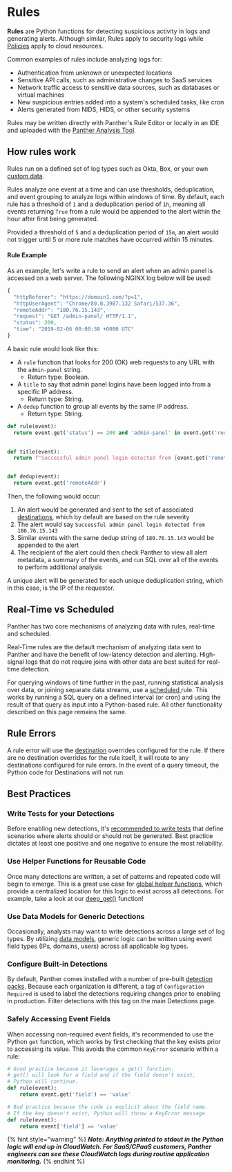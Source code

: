 # Rules

**Rules** are Python functions for detecting suspicious activity in logs and generating alerts. Although similar, Rules apply to security logs while [Policies](policies.md) apply to cloud resources.



Common examples of rules include analyzing logs for:

* Authentication from unknown or unexpected locations
* Sensitive API calls, such as administrative changes to SaaS services
* Network traffic access to sensitive data sources, such as databases or virtual machines
* New suspicious entries added into a system's scheduled tasks, like cron
* Alerts generated from NIDS, HIDS, or other security systems

Rules may be written directly with Panther's Rule Editor or locally in an IDE and uploaded with the [Panther Analysis Tool](panther-analysis-tool.md).

## How rules work

Rules run on a defined set of log types such as Okta, Box, or your own [custom data](../data-onboarding/custom-log-types/).

Rules analyze one event at a time and can use thresholds, deduplication, and event grouping to analyze logs within windows of time. By default, each rule has a threshold of `1` and a deduplication period of `1h`, meaning all events returning `True` from a rule would be appended to the alert within the hour after first being generated.

Provided a threshold of `5` and a deduplication period of `15m`, an alert would not trigger until 5 or more rule matches have occurred within 15 minutes.



#### Rule Example

As an example, let's write a rule to send an alert when an admin panel is accessed on a web server. The following NGINX log below will be used:

```javascript
{
  "httpReferer": "https://domain1.com/?p=1",
  "httpUserAgent": "Chrome/80.0.3987.132 Safari/537.36",
  "remoteAddr": "180.76.15.143",
  "request": "GET /admin-panel/ HTTP/1.1",
  "status": 200,
  "time": "2019-02-06 00:00:38 +0000 UTC"
}
```

A basic rule would look like this:

* A `rule` function that looks for 200 (OK) web requests to any URL with the `admin-panel` string.
  * Return type: Boolean.
* A `title` to say that admin panel logins have been logged into from a specific IP address.
  * Return type: String.
* A `dedup` function to group all events by the same IP address.
  * Return type: String.

```python
def rule(event):
  return event.get('status') == 200 and 'admin-panel' in event.get('request')

    
def title(event):
  return f"Successful admin panel login detected from {event.get('remoteAddr')}"


def dedup(event):
  return event.get('remoteAddr')
```

Then, the following would occur:

1. An alert would be generated and sent to the set of associated [destinations](../destinations/), which by default are based on the rule severity
2. The alert would say `Successful admin panel login detected from 180.76.15.143`&#x20;
3. Similar events with the same dedup string of `180.76.15.143` would be appended to the alert
4. The recipient of the alert could then check Panther to view all alert metadata, a summary of the events, and run SQL over all of the events to perform additional analysis&#x20;

A unique alert will be generated for each unique deduplication string, which in this case, is the IP of the requestor.&#x20;

## Real-Time vs Scheduled

Panther has two core mechanisms of analyzing data with rules, real-time and scheduled.

Real-Time rules are the default mechanism of analyzing data sent to Panther and have the benefit of low-latency detection and alerting. High-signal logs that do not require joins with other data are best suited for real-time detection.

For querying windows of time further in the past, running statistical analysis over data, or joining separate data streams, use a [scheduled ](../data-analytics/scheduled-queries.md)rule. This works by running a SQL query on a defined interval (or cron) and using the result of that query as input into a Python-based rule. All other functionality described on this page remains the same.

## Rule Errors

A rule error will use the [destination](https://docs.runpanther.io/destinations) overrides configured for the rule. If there are no destination overrides for the rule itself, it will route to any destinations configured for rule errors. In the event of a query timeout, the Python code for Destinations will not run.&#x20;

## Best Practices

### Write Tests for your Detections

Before enabling new detections, it's [recommended to write tests](testing.md) that define scenarios where alerts should or should not be generated. Best practice dictates at least one positive and one negative to ensure the most reliability.

### Use Helper Functions for Reusable Code

Once many detections are written, a set of patterns and repeated code will begin to emerge. This is a great use case for [global helper functions](globals.md), which provide a centralized location for this logic to exist across all detections. For example, take a look at our [deep\_get()](https://docs.runpanther.io/writing-detections/globals#deep\_get) function!&#x20;

### Use Data Models for Generic Detections

Occasionally, analysts may want to write detections across a large set of log types. By utilizing [data models](data-models.md), generic logic can be written using event field types (IPs, domains, users) across all applicable log types.

### Configure Built-in Detections

By default, Panther comes installed with a number of pre-built [detection packs](detection-packs.md). Because each organization is different, a tag of `Configuration Required` is used to label the detections requiring changes prior to enabling in production. Filter detections with this tag on the main Detections page.

### Safely Accessing Event Fields

When accessing non-required event fields, it's recommended to use the Python `get` function, which works by first checking that the key exists prior to accessing its value. This avoids the common `KeyError` scenario within a rule:

```python
# Good practice because it leverages a get() function.
# get() will look for a field and if the field doesn't exist, 
# Python will continue. 
def rule(event):
    return event.get('field') == 'value'

# Bad practice because the code is explicit about the field name.
# If the key doesn't exist, Python will throw a KeyError message.
def rule(event):
    return event['field'] == 'value'
```

{% hint style="warning" %}
_**Note: Anything printed to stdout in the Python logic will end up in CloudWatch. For SaaS/CPaaS customers, Panther engineers can see these CloudWatch logs during routine application monitoring.**_
{% endhint %}

